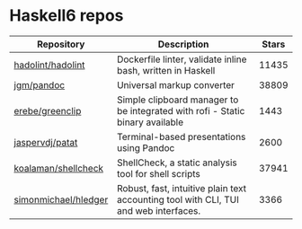 # Haskell6 repos

| Repository                                                      | Description                                                                          | Stars |
| --------------------------------------------------------------- | ------------------------------------------------------------------------------------ | ----- |
| [hadolint/hadolint](https://github.com/hadolint/hadolint)       | Dockerfile linter, validate inline bash, written in Haskell                          | 11435 |
| [jgm/pandoc](https://github.com/jgm/pandoc)                     | Universal markup converter                                                           | 38809 |
| [erebe/greenclip](https://github.com/erebe/greenclip)           | Simple clipboard manager to be integrated with rofi - Static binary available        | 1443  |
| [jaspervdj/patat](https://github.com/jaspervdj/patat)           | Terminal-based presentations using Pandoc                                            | 2600  |
| [koalaman/shellcheck](https://github.com/koalaman/shellcheck)   | ShellCheck, a static analysis tool for shell scripts                                 | 37941 |
| [simonmichael/hledger](https://github.com/simonmichael/hledger) | Robust, fast, intuitive plain text accounting tool with CLI, TUI and web interfaces. | 3366  |

